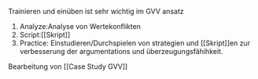 Trainieren und einüben ist sehr wichtig im GVV ansatz
1. Analyze:Analyse von Wertekonflikten
2. Script:[[Skript]]
3. Practice: Einstudieren/Durchspielen von strategien und [[Skript]]en zur verbesserung der argumentations und überzeugungsfähihkeit.

Bearbeitung von [[Case Study GVV]]

